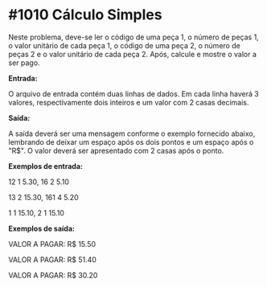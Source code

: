 # #1010 Cálculo Simples

Neste problema, deve-se ler o código de uma peça 1, o número de peças 1, o valor unitário de cada peça 1, o código de uma peça 2, o número de peças 2 e o valor unitário de cada 
peça 2. Após, calcule e mostre o valor a ser pago.

**Entrada:**

O arquivo de entrada contém duas linhas de dados. Em cada linha haverá 3 valores, respectivamente dois inteiros e um valor com 2 casas decimais.

**Saída:**

A saída deverá ser uma mensagem conforme o exemplo fornecido abaixo, lembrando de deixar um espaço após os dois pontos e um espaço após o "R$". O valor deverá ser apresentado com 
2 casas após o ponto.

**Exemplos de entrada:**

12 1 5.30, 16 2 5.10

13 2 15.30, 161 4 5.20

1 1 15.10, 2 1 15.10

**Exemplos de saída:**

VALOR A PAGAR: R$ 15.50

VALOR A PAGAR: R$ 51.40

VALOR A PAGAR: R$ 30.20
